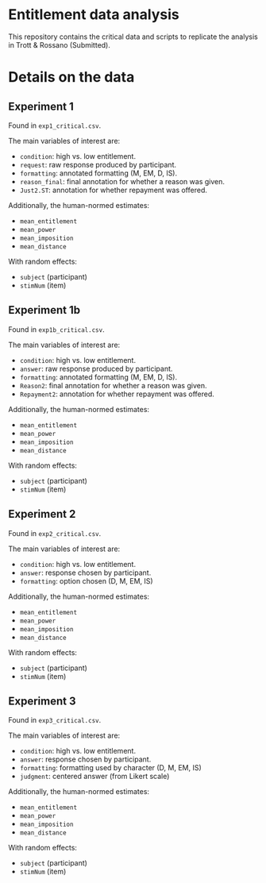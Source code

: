 # Entitlement data analysis

This repository contains the critical data and scripts to replicate the analysis in Trott & Rossano (Submitted).

# Details on the data

## Experiment 1

Found in `exp1_critical.csv`.

The main variables of interest are:  
* `condition`: high vs. low entitlement.  
* `request`: raw response produced by participant.  
* `formatting`: annotated formatting (M, EM, D, IS).  
* `reason_final`: final annotation for whether a reason was given.  
* `Just2.ST`: annotation for whether repayment was offered.  

Additionally, the human-normed estimates:  
* `mean_entitlement`  
* `mean_power`  
* `mean_imposition`  
* `mean_distance`  

With random effects:  
* `subject` (participant)  
* `stimNum` (item)  


## Experiment 1b

Found in `exp1b_critical.csv`.

The main variables of interest are:  
* `condition`: high vs. low entitlement.  
* `answer`: raw response produced by participant.  
* `formatting`: annotated formatting (M, EM, D, IS).  
* `Reason2`: final annotation for whether a reason was given.  
* `Repayment2`: annotation for whether repayment was offered.  

Additionally, the human-normed estimates:  
* `mean_entitlement`  
* `mean_power`  
* `mean_imposition`  
* `mean_distance`  

With random effects:  
* `subject` (participant)  
* `stimNum` (item)  


## Experiment 2

Found in `exp2_critical.csv`.

The main variables of interest are:  
* `condition`: high vs. low entitlement.  
* `answer`: response chosen by participant.  
* `formatting`: option chosen (D, M, EM, IS)

Additionally, the human-normed estimates:  
* `mean_entitlement`  
* `mean_power`  
* `mean_imposition`  
* `mean_distance`  

With random effects:  
* `subject` (participant)  
* `stimNum` (item)  


## Experiment 3

Found in `exp3_critical.csv`.

The main variables of interest are:  
* `condition`: high vs. low entitlement.  
* `answer`: response chosen by participant.  
* `formatting`: formatting used by character (D, M, EM, IS)  
* `judgment`: centered answer (from Likert scale)

Additionally, the human-normed estimates:  
* `mean_entitlement`  
* `mean_power`  
* `mean_imposition`  
* `mean_distance`  

With random effects:  
* `subject` (participant)  
* `stimNum` (item)  





